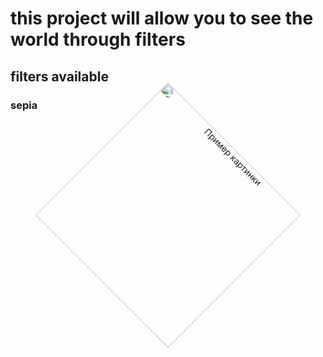 # this project will allow you to see the world through filters
## filters available
### sepia

<p align="center">
  <img src="images/pic.png" alt="Пример картинки" style="width:300px; height:300px; transform: rotate(45deg);">
</p>
